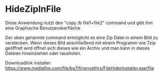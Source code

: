 # HideZipInFile

Diese Anwendung nutzt den "copy /b file1+file2" command und gibt ihm eine Graphische Benutzeroberfläche

Der oben genannte command ermöglicht es eine Zip Datei in einem Bild zu verstecken.
Wenn dieses Bild anschließend mit einem Programm wie 7zip geöffnet wird öffnet sich dieses wie ein Archiv und man kann in dieses Dateien hineinziehen oder rausholen.

Downloadlink installer:
https://www.mediafire.com/file/bs7ifirwnvethrx/FileHiderInstaller.exe/file
